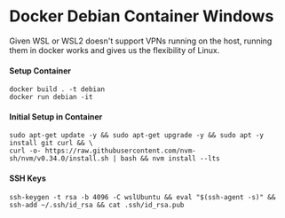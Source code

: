 # Docker Debian Container Windows

Given WSL or WSL2 doesn't support VPNs running on the host, running them in docker works and gives us the flexibility of Linux.

#### Setup Container
````
docker build . -t debian
docker run debian -it
````

#### Initial Setup in Container
```
sudo apt-get update -y && sudo apt-get upgrade -y && sudo apt -y install git curl && \
curl -o- https://raw.githubusercontent.com/nvm-sh/nvm/v0.34.0/install.sh | bash && nvm install --lts 
```

#### SSH Keys
```
ssh-keygen -t rsa -b 4096 -C wslUbuntu && eval "$(ssh-agent -s)" && ssh-add ~/.ssh/id_rsa && cat .ssh/id_rsa.pub
```
